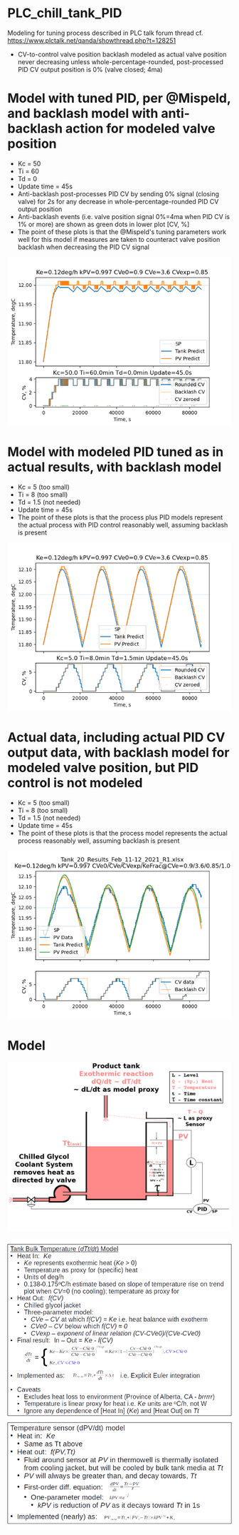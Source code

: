 # PLC_chill_tank_PID
Modeling for tuning process described in PLC talk forum thread cf. https://www.plctalk.net/qanda/showthread.php?t=128251

* CV-to-control valve position backlash modeled as actual valve position never decreasing unless whole-percentage-rounded, post-processed PID CV output position is 0% (valve closed; 4ma)

Model with tuned PID, per @Mispeld, and backlash model with anti-backlash action for modeled valve position
====
* Kc = 50
* Ti = 60
* Td = 0
* Update time = 45s
* Anti-backlash post-processes PID CV by sending 0% signal (closing valve) for 2s for any decrease in whole-percentage-rounded PID CV output position
* Anti-backlash events (i.e. valve position signal 0%=4ma when PID CV is 1% or more) are shown as green dots in lower plot [CV, %]
* The point of these plots is that the @Mispeld's tuning parameters work well for this model if measures are taken to counteract valve position backlash when decreasing the PID CV signal

![](https://github.com/drbitboy/PLC_chill_tank_PID/raw/master/images/anti_backlash_pid_050_060_000.png)

Model with modeled PID tuned as in actual results, with backlash model
====
* Kc = 5 (too small)
* Ti = 8 (too small)
* Td = 1.5 (not needed)
* Update time = 45s
* The point of these plots is that the process plus PID models represent the actual process with PID control reasonably well, assuming backlash is present

![](https://github.com/drbitboy/PLC_chill_tank_PID/raw/master/images/backlash_model_pid_20210307.png)

Actual data, including actual PID CV output data, with backlash model for modeled valve position, but PID control is not modeled
====
* Kc = 5 (too small)
* Ti = 8 (too small)
* Td = 1.5 (not needed)
* Update time = 45s
* The point of these plots is that the process model represents the actual process reasonably well, assuming backlash is present

![](https://github.com/drbitboy/PLC_chill_tank_PID/raw/master/images/backlash_model_data_20210307.png)

Model
====

![](https://github.com/drbitboy/PLC_chill_tank_PID/raw/master/images/slow_pide_model.png)

![](https://github.com/drbitboy/PLC_chill_tank_PID/raw/master/images/modeling.png)
